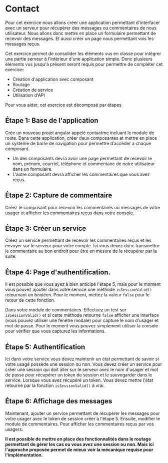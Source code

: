 # Contact

Pour cet exercice nous allons créer une application permettant d'interfacer avec un serveur pour récupérer des messages ou commentaires de nous utilisateur. Nous allons donc mettre en place un formulaire permettant de recevoir des messages. Et aussi créer un page nous permettant vois les messages reçus. 

Cet exercice permet de consolider les éléments vus en classe pour intégrer une partie serveur à l'intérieur d'une application simple. Donc plusieurs éléments vus jusqu'à présent seront requis pour permettre de compléter cet exercice:
* Création d'application avec composant
* Routage
* Création de service
* Utilisation d'API

Pour vous aider, cet exercice est décomposé par étapes

## Étape 1: Base de l'application

Crée un nouveau projet angular appelé contactme incluant le module de route. Dans cette application, créer deux composantes et mettre en place un système de barre de navigation pour permettre d’accéder à chaque composant. 
* Un des composants devra avoir une page permettant de recevoir le nom, prénom, courriel, téléphone et commentaire de notre utilisateur dans un formulaire.
* L'autre composant devra afficher les commentaires que vous avez reçus. 

## Étape 2: Capture de commentaire

Créez le composant pour recevoir les commentaires ou messages de votre usager et afficher les commentaires reçus dans votre console.

## Étape 3: Créer un service

Créez un service permettant de recevoir les commentaires reçus et les envoyer sur le serveur pour votre compte. Ici vous devez donc transmettre le commentaire au bon endroit pour être en mesure de le récupérer par la suite.

## Étape 4: Page d'authentification.

Il est possible que vous ayez à bien anticipé l'étape 5, mais pour le moment vous pouvez ajouter dans votre service une méthode `isSessionValid()` retournant un booléen. Pour le moment, mettez la valeur `false` pour le retour de cette fonction.

Dans votre module de commentaires. Effectuez un test sur `isSessionValid()` et si cette méthode retourne `false` afficher une interface (vous pouvez utiliser une fenêtre modale) pour capture le nom d'usager et mot de passe. Pour le moment vous pouvez simplement utiliser la console pour vérifier que vous capturez les informations.

## Étape 5: Authentification

Ici dans votre service vous devez maintenir un état permettant de savoir si votre usagé possède une session ou non. Vous devez créer un service pour créer une session qui doit aller sur le serveur avec le nom d'usager et mot de passe pour récupérer un token de session et le sauvegarder dans le service. Lorsque vous avez récupéré un token. Vous devez mettre l'état retourné par la fonction `isSessionValid()` à vrai.

## Étape 6: Affichage des messages

Maintenant, ajouter un service permettant de récupérer les messages pour votre usager avec le token de session créer à l'étape 5. Ensuite, modifier le module de commentaires. Pour afficher les commentaires reçus par vos usagers.

**Il est possible de mettre en place des fonctionnalités dans le routage permettant de gérer les cas ou vous avez une session ou non. Mais ici l'approche proposée permet de mieux voir la mécanique requise pour l'implémentation.**